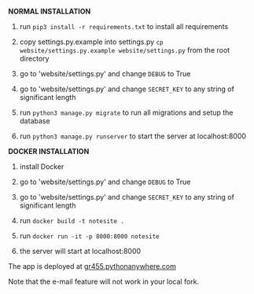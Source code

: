 **NORMAL INSTALLATION**

1. run `pip3 install -r requirements.txt` to install all requirements

2. copy settings.py.example into settings.py `cp website/settings.py.example website/settings.py` from the root directory

3. go to 'website/settings.py' and change `DEBUG` to True

4. go to 'website/settings.py' and change `SECRET_KEY` to any string of significant length

5. run `python3 manage.py migrate` to run all migrations and setup the database

6. run `python3 manage.py runserver` to start the server at localhost:8000


**DOCKER INSTALLATION**

1. install Docker

2. go to 'website/settings.py' and change `DEBUG` to True

3. go to 'website/settings.py' and change `SECRET_KEY` to any string of significant length

4. run `docker build -t notesite .`

5. run `docker run -it -p 8000:8000 notesite`

6. the server will start at localhost:8000


The app is deployed at <a href = "http://gr455.pythonanywhere.com">gr455.pythonanywhere.com </a>

Note that the e-mail feature will not work in your local fork.